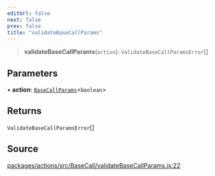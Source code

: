```yaml
---
editUrl: false
next: false
prev: false
title: "validateBaseCallParams"
---
```


> **validateBaseCallParams**(`action`): `ValidateBaseCallParamsError`[]

## Parameters

• **action**: [`BaseCallParams`](/reference/tevm/actions/type-aliases/basecallparams-1/)\<`boolean`\>

## Returns

`ValidateBaseCallParamsError`[]

## Source

[packages/actions/src/BaseCall/validateBaseCallParams.js:22](https://github.com/evmts/tevm-monorepo/blob/main/packages/actions/src/BaseCall/validateBaseCallParams.js#L22)
